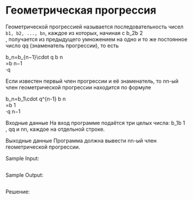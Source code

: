 # Геометрическая прогрессия

Геометрической прогрессией называется последовательность чисел ```b1, b2, ..., bn```, каждое из которых, начиная с b_2b 
2
​	
 , получается из предыдущего умножением на одно и то же постоянное число qq (знаменатель прогрессии), то есть

b_n=b_{n−1}\cdot q
b 
n
​	
 =b 
n−1
​	
 ⋅q

Если известен первый член прогрессии и её знаменатель, то nn-ый член геометрической прогрессии находится по формуле

b_n=b_1\cdot q^{n-1}
b 
n
​	
 =b 
1
​	
 ⋅q 
n−1
 

Входные данные
На вход программе подаётся три целых числа: b_1b 
1
​	
 , qq и nn, каждое на отдельной строке.

Выходные данные
Программа должна вывести nn-ый член геометрической прогрессии.

Sample Input:
```

```

Sample Output:
```

```

Решение:
```python

```
